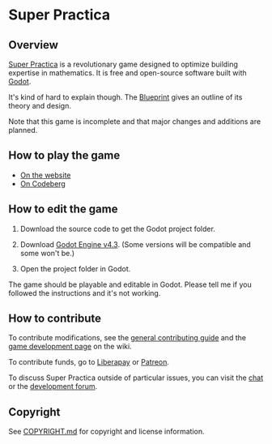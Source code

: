 # Super Practica

## Overview

[Super Practica](https://superpractica.org) is a revolutionary game designed to optimize building expertise in mathematics. It is free and open-source software built with [Godot](https://godotengine.org/).

It's kind of hard to explain though. The [Blueprint](https://codeberg.org/superpractica/blueprint) gives an outline of its theory and design.

Note that this game is incomplete and that major changes and additions are planned.


## How to play the game

* [On the website](https://superpractica.org/play)
* [On Codeberg](https://codeberg.org/superpractica/superpractica/releases)


## How to edit the game

1. Download the source code to get the Godot project folder.

2. Download [Godot Engine v4.3](https://godotengine.org/download/archive/4.3-stable/). (Some versions will be compatible and some won't be.)

3. Open the project folder in Godot.

The game should be playable and editable in Godot. Please tell me if you followed the instructions and it's not working.


## How to contribute

To contribute modifications, see the [general contributing guide](https://codeberg.org/superpractica/wiki/wiki/Contributing-Guide) and the [game development page](https://codeberg.org/superpractica/wiki/wiki/Game-Development) on the wiki.

To contribute funds, go to [Liberapay](https://liberapay.com/SuperPractica/) or [Patreon](https://www.patreon.com/superpractica).

To discuss Super Practica outside of particular issues, you can visit the [chat](https://superpractica.zulipchat.com/) or the [development forum](https://codeberg.org/superpractica/discussion).


## Copyright

See [COPYRIGHT.md](COPYRIGHT.md) for copyright and license information.

